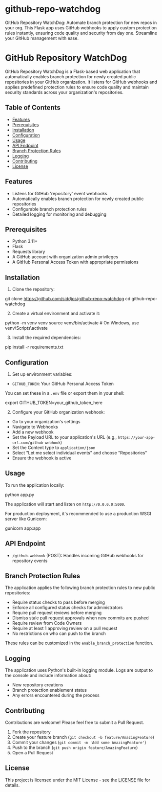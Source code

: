 # github-repo-watchdog
GitHub Repository WatchDog: Automate branch protection for new repos in your org. This Flask app uses GitHub webhooks to apply custom protection rules instantly, ensuring code quality and security from day one. Streamline your GitHub management with ease.

# GitHub Repository WatchDog

GitHub Repository WatchDog is a Flask-based web application that automatically enables branch protection for newly created public repositories in your GitHub organization. It listens for GitHub webhooks and applies predefined protection rules to ensure code quality and maintain security standards across your organization's repositories.

## Table of Contents

- [Features](#features)
- [Prerequisites](#prerequisites)
- [Installation](#installation)
- [Configuration](#configuration)
- [Usage](#usage)
- [API Endpoint](#api-endpoint)
- [Branch Protection Rules](#branch-protection-rules)
- [Logging](#logging)
- [Contributing](#contributing)
- [License](#license)

## Features

- Listens for GitHub 'repository' event webhooks
- Automatically enables branch protection for newly created public repositories
- Configurable branch protection rules
- Detailed logging for monitoring and debugging

## Prerequisites

- Python 3.11+
- Flask
- Requests library
- A GitHub account with organization admin privileges
- A GitHub Personal Access Token with appropriate permissions

## Installation

1. Clone the repository:

git clone https://github.com/siddjos/github-repo-watchdog
cd github-repo-watchdog

2. Create a virtual environment and activate it:

python -m venv venv
source venv/bin/activate  # On Windows, use venv\Scripts\activate

3. Install the required dependencies:

pip install -r requirements.txt


## Configuration

1. Set up environment variables:
- `GITHUB_TOKEN`: Your GitHub Personal Access Token

You can set these in a `.env` file or export them in your shell:

export GITHUB_TOKEN=your_github_token_here

2. Configure your GitHub organization webhook:
- Go to your organization's settings
- Navigate to Webhooks
- Add a new webhook
- Set the Payload URL to your application's URL (e.g., `https://your-app-url.com/github-webhook`)
- Set the Content type to `application/json`
- Select "Let me select individual events" and choose "Repositories"
- Ensure the webhook is active

## Usage

To run the application locally:

python app.py

The application will start and listen on `http://0.0.0.0:5000`.

For production deployment, it's recommended to use a production WSGI server like Gunicorn:

gunicorn app:app

## API Endpoint

- `/github-webhook` (POST): Handles incoming GitHub webhooks for repository events

## Branch Protection Rules

The application applies the following branch protection rules to new public repositories:

- Require status checks to pass before merging
- Enforce all configured status checks for administrators
- Require pull request reviews before merging
- Dismiss stale pull request approvals when new commits are pushed
- Require review from Code Owners
- Require at least 1 approving review on a pull request
- No restrictions on who can push to the branch

These rules can be customized in the `enable_branch_protection` function.

## Logging

The application uses Python's built-in logging module. Logs are output to the console and include information about:

- New repository creations
- Branch protection enablement status
- Any errors encountered during the process

## Contributing

Contributions are welcome! Please feel free to submit a Pull Request.

1. Fork the repository
2. Create your feature branch (`git checkout -b feature/AmazingFeature`)
3. Commit your changes (`git commit -m 'Add some AmazingFeature'`)
4. Push to the branch (`git push origin feature/AmazingFeature`)
5. Open a Pull Request

## License

This project is licensed under the MIT License - see the [LICENSE](LICENSE) file for details.